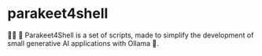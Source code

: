 # parakeet4shell
🦜🪺 🐚 Parakeet4Shell is a set of scripts, made to simplify the development of small generative AI applications with Ollama 🦙.

